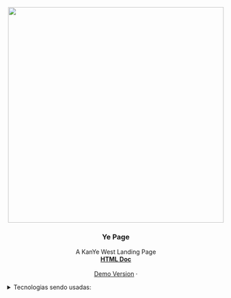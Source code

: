 
<div align="center">
<kbd> <img width="500px" src="[https://img.youtube.com/vi/42TShjXR0m0/maxresdefault.jpg](https://www.billboard.com/wp-content/uploads/media/kanye-west-thumbs-up-mtv-vmas-red-carpet-2016-billboard-1548.jpg)"> </kbd>
  <h3 align="center">Ye Page</h3>

  <p align="center">
    A KanYe West Landing Page
    <br>
    <a href="https://github.com/nyelkk/YE_site/blob/main/index.html"><strong>HTML Doc</strong></a>
    <br />
    <br />
    <a href="https://ye-site.vercel.app/">Demo Version</a>
    ·
  </p>
</div>


<details>
  <summary>Tecnologias sendo usadas:</summary>
  <img align="center" alt="HTML" height="50" width="60" src="https://cdn.jsdelivr.net/gh/devicons/devicon/icons/html5/html5-original.svg">      
  <img align="center" alt="CSS" height="50" width="60" src="https://cdn.jsdelivr.net/gh/devicons/devicon/icons/css3/css3-original.svg">
    <li>
      <h1>Tecnologias Usadas:</h1>
      <ul>
        <li>![HTML](https://img.shields.io/badge/HTML5-E34F26?style=for-the-badge&logo=html5&logoColor=white)
![CSS3](https://img.shields.io/badge/CSS3-1572B6?style=for-the-badge&logo=css3&logoColor=white)</li>
      </ul>
    </li>
    <li>
